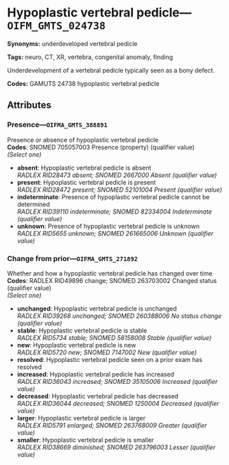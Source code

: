 # Hypoplastic vertebral pedicle—`OIFM_GMTS_024738`

**Synonyms:** underdeveloped vertebral pedicle

**Tags:** neuro, CT, XR, vertebra, congenital anomaly, finding

Underdevelopment of a vertebral pedicle typically seen as a bony defect.

**Codes:** GAMUTS 24738 hypoplastic vertebral pedicle

## Attributes

### Presence—`OIFMA_GMTS_388891`

Presence or absence of hypoplastic vertebral pedicle  
**Codes**: SNOMED 705057003 Presence (property) (qualifier value)  
*(Select one)*

- **absent**: Hypoplastic vertebral pedicle is absent  
_RADLEX RID28473 absent; SNOMED 2667000 Absent (qualifier value)_
- **present**: Hypoplastic vertebral pedicle is present  
_RADLEX RID28472 present; SNOMED 52101004 Present (qualifier value)_
- **indeterminate**: Presence of hypoplastic vertebral pedicle cannot be determined  
_RADLEX RID39110 indeterminate; SNOMED 82334004 Indeterminate (qualifier value)_
- **unknown**: Presence of hypoplastic vertebral pedicle is unknown  
_RADLEX RID5655 unknown; SNOMED 261665006 Unknown (qualifier value)_

### Change from prior—`OIFMA_GMTS_271892`

Whether and how a hypoplastic vertebral pedicle has changed over time  
**Codes**: RADLEX RID49896 change; SNOMED 263703002 Changed status (qualifier value)  
*(Select one)*

- **unchanged**: Hypoplastic vertebral pedicle is unchanged  
_RADLEX RID39268 unchanged; SNOMED 260388006 No status change (qualifier value)_
- **stable**: Hypoplastic vertebral pedicle is stable  
_RADLEX RID5734 stable; SNOMED 58158008 Stable (qualifier value)_
- **new**: Hypoplastic vertebral pedicle is new  
_RADLEX RID5720 new; SNOMED 7147002 New (qualifier value)_
- **resolved**: Hypoplastic vertebral pedicle seen on a prior exam has resolved  
- **increased**: Hypoplastic vertebral pedicle has increased  
_RADLEX RID36043 increased; SNOMED 35105006 Increased (qualifier value)_
- **decreased**: Hypoplastic vertebral pedicle has decreased  
_RADLEX RID36044 decreased; SNOMED 1250004 Decreased (qualifier value)_
- **larger**: Hypoplastic vertebral pedicle is larger  
_RADLEX RID5791 enlarged; SNOMED 263768009 Greater (qualifier value)_
- **smaller**: Hypoplastic vertebral pedicle is smaller  
_RADLEX RID38669 diminished; SNOMED 263796003 Lesser (qualifier value)_